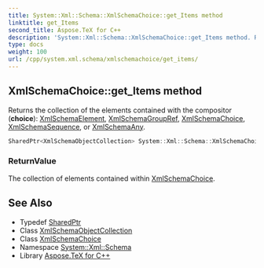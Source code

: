 ```yaml
---
title: System::Xml::Schema::XmlSchemaChoice::get_Items method
linktitle: get_Items
second_title: Aspose.TeX for C++
description: 'System::Xml::Schema::XmlSchemaChoice::get_Items method. Returns the collection of the elements contained with the compositor (choice): XmlSchemaElement, XmlSchemaGroupRef, XmlSchemaChoice, XmlSchemaSequence, or XmlSchemaAny in C++.'
type: docs
weight: 100
url: /cpp/system.xml.schema/xmlschemachoice/get_items/
---
```

## XmlSchemaChoice::get_Items method


Returns the collection of the elements contained with the compositor (**choice**): [XmlSchemaElement](../../xmlschemaelement/), [XmlSchemaGroupRef](../../xmlschemagroupref/), [XmlSchemaChoice](../), [XmlSchemaSequence](../../xmlschemasequence/), or [XmlSchemaAny](../../xmlschemaany/).

```cpp
SharedPtr<XmlSchemaObjectCollection> System::Xml::Schema::XmlSchemaChoice::get_Items() override
```


### ReturnValue

The collection of elements contained within [XmlSchemaChoice](../).

## See Also

* Typedef [SharedPtr](../../../system/sharedptr/)
* Class [XmlSchemaObjectCollection](../../xmlschemaobjectcollection/)
* Class [XmlSchemaChoice](../)
* Namespace [System::Xml::Schema](../../)
* Library [Aspose.TeX for C++](../../../)
